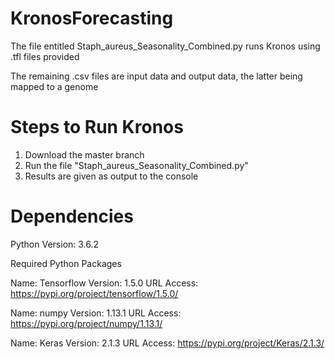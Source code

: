 # KronosForecasting

The file entitled Staph_aureus_Seasonality_Combined.py runs Kronos using .tfl files provided

The remaining .csv files are input data and output data, the latter being mapped to a genome

# Steps to Run Kronos

1. Download the master branch
2. Run the file "Staph_aureus_Seasonality_Combined.py"
3. Results are given as output to the console

# Dependencies

Python Version: 3.6.2

Required Python Packages

Name: Tensorflow
Version: 1.5.0
URL Access: https://pypi.org/project/tensorflow/1.5.0/

Name: numpy
Version: 1.13.1
URL Access: https://pypi.org/project/numpy/1.13.1/

Name: Keras
Version: 2.1.3
URL Access: https://pypi.org/project/Keras/2.1.3/
